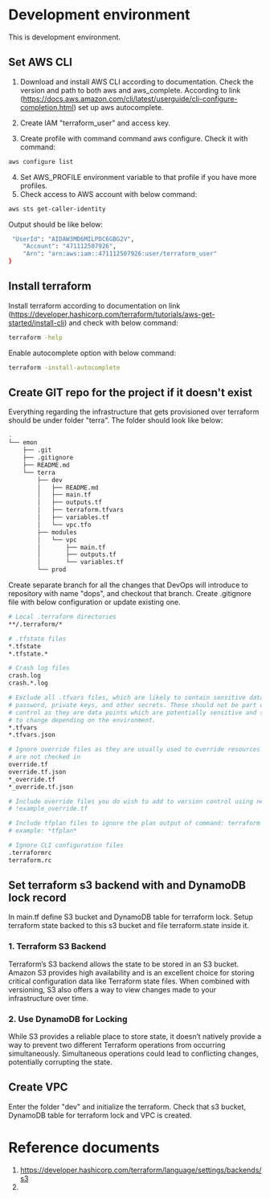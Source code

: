 # Development environment

This is development environment.

## Set AWS CLI

1. Download and install AWS CLI according to documentation. Check the version and path to both aws and aws_complete. According to link (https://docs.aws.amazon.com/cli/latest/userguide/cli-configure-completion.html) set up aws autocomplete.

2. Create IAM "terraform_user" and access key.

3. Create profile with command command aws configure. Check it with command:

```zsh
aws configure list
```
4. Set AWS_PROFILE environment variable to that profile if you have more profiles.
5. Check access to AWS account with below command:

```zsh
aws sts get-caller-identity
```

Output should be like below:

```zsh
 "UserId": "AIDAW3MD6MILPDC6GBG2V",
    "Account": "471112507926",
    "Arn": "arn:aws:iam::471112507926:user/terraform_user"
}
```

## Install terraform

Install terraform according to documentation on link (https://developer.hashicorp.com/terraform/tutorials/aws-get-started/install-cli) and check with below command:

```zsh
terraform -help
```


Enable autocomplete option with below command:

```zsh
terraform -install-autocomplete
```

## Create GIT repo for the project if it doesn't exist

Everything regarding the infrastructure that gets provisioned over terraform should be under folder "terra". The folder should look like below:

```zsh
.
└── emon
    ├── .git    
    ├── .gitignore
    ├── README.md
    └── terra
        ├── dev
        │   ├── README.md
        │   ├── main.tf
        │   ├── outputs.tf
        │   ├── terraform.tfvars
        │   ├── variables.tf
        │   └── vpc.tfo
        ├── modules
        │   └── vpc
        │       ├── main.tf
        │       ├── outputs.tf
        │       └── variables.tf
        └── prod
```

Create separate branch for all the changes that DevOps will introduce to repository with name "dops", and checkout that branch.
Create .gitignore file with below configuration or update existing one.

```zsh
# Local .terraform directories
**/.terraform/*

# .tfstate files
*.tfstate
*.tfstate.*

# Crash log files
crash.log
crash.*.log

# Exclude all .tfvars files, which are likely to contain sensitive data, such as
# password, private keys, and other secrets. These should not be part of version 
# control as they are data points which are potentially sensitive and subject 
# to change depending on the environment.
*.tfvars
*.tfvars.json

# Ignore override files as they are usually used to override resources locally and so
# are not checked in
override.tf
override.tf.json
*_override.tf
*_override.tf.json

# Include override files you do wish to add to version control using negated pattern
# !example_override.tf

# Include tfplan files to ignore the plan output of command: terraform plan -out=tfplan
# example: *tfplan*

# Ignore CLI configuration files
.terraformrc
terraform.rc
```


## Set terraform s3 backend with and DynamoDB lock record

In main.tf define S3 bucket and DynamoDB table for terraform lock. Setup terraform state backed to this s3 bucket and file terraform.state inside it.


### 1. Terraform S3 Backend
   Terraform’s S3 backend allows the state to be stored in an S3 bucket. Amazon S3 provides high availability and is an excellent choice for storing critical configuration data like Terraform state files. When combined with versioning, S3 also offers a way to view changes made to your infrastructure over time.

### 2. Use DynamoDB for Locking
   While S3 provides a reliable place to store state, it doesn’t natively provide a way to prevent two different Terraform operations from occurring simultaneously. Simultaneous operations could lead to conflicting changes, potentially corrupting the state.

## Create VPC 

Enter the folder "dev" and initialize the terraform. Check that s3 bucket, DynamoDB table for terraform lock and VPC is created.



# Reference documents
1. https://developer.hashicorp.com/terraform/language/settings/backends/s3
2. 